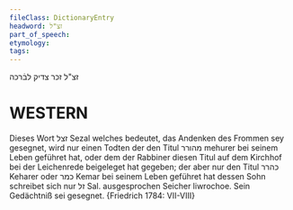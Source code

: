 ```yaml
---
fileClass: DictionaryEntry
headword: זצ"ל
part_of_speech: 
etymology: 
tags: 
---
```

זצ"ל
זכר צדיק לבֿרכה

WESTERN
========

Dieses Wort זצל Sezal welches bedeutet, das Andenken des Frommen sey gesegnet, wird nur einen Todten der den Titul מהורר mehurer bei seinem Leben geführet hat, oder dem der Rabbiner diesen Titul auf  dem Kirchhof bei der Leichenrede beigeleget hat gegeben; der aber nur den Titul כהרר Keharer oder כמר Kemar bei seinem Leben geführet hat dessen Sohn schreibet sich nur זל Sal. ausgesprochen Seicher liwrochoe. Sein Gedächtniß sei gesegnet. {Friedrich 1784: VII-VIII}